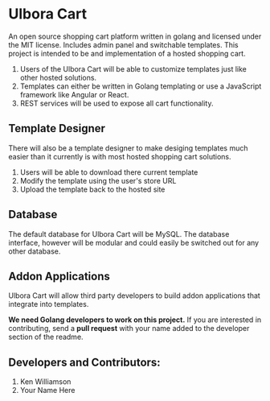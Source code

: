 # Ulbora Cart
An open source shopping cart platform written in golang and licensed under the MIT license. Includes admin panel and switchable templates.
This project is intended to be and implementation of a hosted shopping cart. 

1. Users of the Ulbora Cart will be able to customize templates just like other hosted solutions.
2. Templates can either be written in Golang templating or use a JavaScript framework like Angular or React.
3. REST services will be used to expose all cart functionality.

## Template Designer
There will also be a template designer to make desiging templates much easier than it currently is with most hosted shopping cart solutions.

1. Users will be able to download there current template
2. Modify the template using the user's store URL
3. Upload the template back to the hosted site

## Database
The default database for Ulbora Cart will be MySQL. The database interface, however will be modular and could easily be switched out for any other database.

## Addon Applications
Ulbora Cart will allow third party developers to build addon applications that integrate into templates.


**We need Golang developers to work on this project.** If you are interested in contributing, send a **pull request** with your name added to the developer section of the readme.

## Developers and Contributors:

1. Ken Williamson
2. Your Name Here


